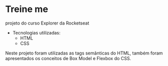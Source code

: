 # Treine me

projeto do curso Explorer da Rocketseat

- Tecnologias utilizadas:
    - HTML
    - CSS

Neste projeto foram utilizadas as tags semânticas do HTML, também foram apresentados os conceitos de Box Model e Flexbox do CSS.
